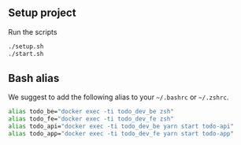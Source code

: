 ## Setup project

Run the scripts

```bash
./setup.sh
./start.sh
```

## Bash alias

We suggest to add the following alias to your `~/.bashrc` or `~/.zshrc`.

```bash
alias todo_be="docker exec -ti todo_dev_be zsh"
alias todo_fe="docker exec -ti todo_dev_fe zsh"
alias todo_api="docker exec -ti todo_dev_be yarn start todo-api"
alias todo_app="docker exec -ti todo_dev_fe yarn start todo-app"
```

